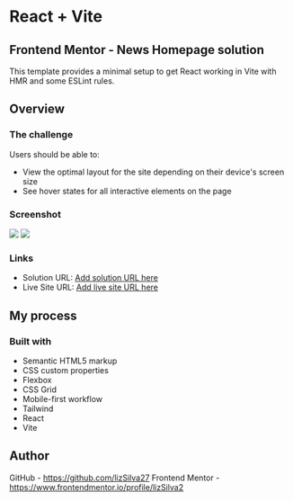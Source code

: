 # React + Vite
## Frontend Mentor - News Homepage solution

This template provides a minimal setup to get React working in Vite with HMR and some ESLint rules.

## Overview

### The challenge

Users should be able to:

- View the optimal layout for the site depending on their device's screen size
- See hover states for all interactive elements on the page

### Screenshot

![](design/viewMobile.png)
![](design/viewDesktop.png)

### Links

- Solution URL: [Add solution URL here](https://your-solution-url.com)
- Live Site URL: [Add live site URL here](https://your-live-site-url.com)

## My process

### Built with

- Semantic HTML5 markup
- CSS custom properties
- Flexbox
- CSS Grid
- Mobile-first workflow
- Tailwind
- React
- Vite



## Author

GitHub - https://github.com/lizSilva27
Frontend Mentor - https://www.frontendmentor.io/profile/lizSilva2
